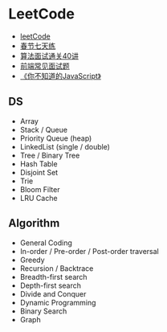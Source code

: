 # LeetCode

+ [leetCode](./leetCode/)
+ [春节七天练](./NewYearExercise/)
+ [算法面试通关40讲](./GeektimeQinchao/)
+ [前端常见面试题](./FEInterview/)
+ [《你不知道的JavaScript》](./YouDontKnowJS/)

## DS

+ Array
+ Stack / Queue
+ Priority Queue (heap)
+ LinkedList (single / double)
+ Tree / Binary Tree
+ Hash Table
+ Disjoint Set
+ Trie
+ Bloom Filter
+ LRU Cache

## Algorithm

+ General Coding
+ In-order / Pre-order / Post-order traversal
+ Greedy
+ Recursion / Backtrace
+ Breadth-first search
+ Depth-first search
+ Divide and Conquer
+ Dynamic Programming
+ Binary Search
+ Graph
